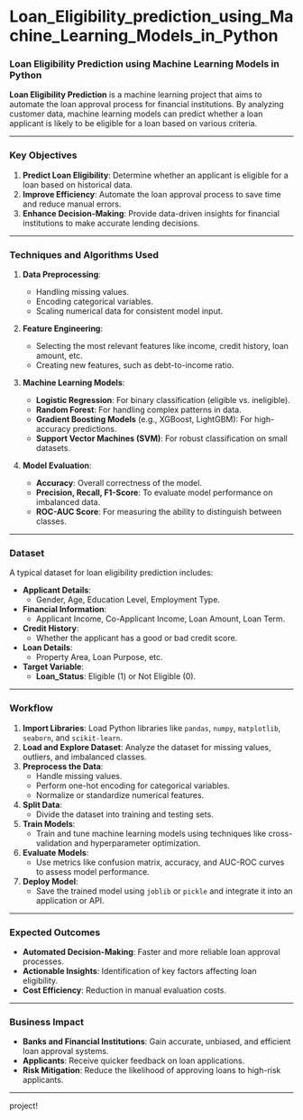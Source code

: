 # Loan_Eligibility_prediction_using_Machine_Learning_Models_in_Python

### **Loan Eligibility Prediction using Machine Learning Models in Python**

**Loan Eligibility Prediction** is a machine learning project that aims to automate the loan approval process for financial institutions. By analyzing customer data, machine learning models can predict whether a loan applicant is likely to be eligible for a loan based on various criteria.

---

### **Key Objectives**
1. **Predict Loan Eligibility**: Determine whether an applicant is eligible for a loan based on historical data.
2. **Improve Efficiency**: Automate the loan approval process to save time and reduce manual errors.
3. **Enhance Decision-Making**: Provide data-driven insights for financial institutions to make accurate lending decisions.

---

### **Techniques and Algorithms Used**
1. **Data Preprocessing**:
   - Handling missing values.
   - Encoding categorical variables.
   - Scaling numerical data for consistent model input.

2. **Feature Engineering**:
   - Selecting the most relevant features like income, credit history, loan amount, etc.
   - Creating new features, such as debt-to-income ratio.

3. **Machine Learning Models**:
   - **Logistic Regression**: For binary classification (eligible vs. ineligible).
   - **Random Forest**: For handling complex patterns in data.
   - **Gradient Boosting Models** (e.g., XGBoost, LightGBM): For high-accuracy predictions.
   - **Support Vector Machines (SVM)**: For robust classification on small datasets.

4. **Model Evaluation**:
   - **Accuracy**: Overall correctness of the model.
   - **Precision, Recall, F1-Score**: To evaluate model performance on imbalanced data.
   - **ROC-AUC Score**: For measuring the ability to distinguish between classes.

---

### **Dataset**
A typical dataset for loan eligibility prediction includes:
- **Applicant Details**:
  - Gender, Age, Education Level, Employment Type.
- **Financial Information**:
  - Applicant Income, Co-Applicant Income, Loan Amount, Loan Term.
- **Credit History**:
  - Whether the applicant has a good or bad credit score.
- **Loan Details**:
  - Property Area, Loan Purpose, etc.
- **Target Variable**:
  - **Loan_Status**: Eligible (1) or Not Eligible (0).

---

### **Workflow**
1. **Import Libraries**:
   Load Python libraries like `pandas`, `numpy`, `matplotlib`, `seaborn`, and `scikit-learn`.
2. **Load and Explore Dataset**:
   Analyze the dataset for missing values, outliers, and imbalanced classes.
3. **Preprocess the Data**:
   - Handle missing values.
   - Perform one-hot encoding for categorical variables.
   - Normalize or standardize numerical features.
4. **Split Data**:
   - Divide the dataset into training and testing sets.
5. **Train Models**:
   - Train and tune machine learning models using techniques like cross-validation and hyperparameter optimization.
6. **Evaluate Models**:
   - Use metrics like confusion matrix, accuracy, and AUC-ROC curves to assess model performance.
7. **Deploy Model**:
   - Save the trained model using `joblib` or `pickle` and integrate it into an application or API.

---

### **Expected Outcomes**
- **Automated Decision-Making**: Faster and more reliable loan approval processes.
- **Actionable Insights**: Identification of key factors affecting loan eligibility.
- **Cost Efficiency**: Reduction in manual evaluation costs.

---

### **Business Impact**
- **Banks and Financial Institutions**: Gain accurate, unbiased, and efficient loan approval systems.
- **Applicants**: Receive quicker feedback on loan applications.
- **Risk Mitigation**: Reduce the likelihood of approving loans to high-risk applicants.

---

project!
